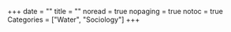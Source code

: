 +++
date = ""
title = ""
noread = true
nopaging = true
notoc = true
Categories = ["Water", "Sociology"]
+++
